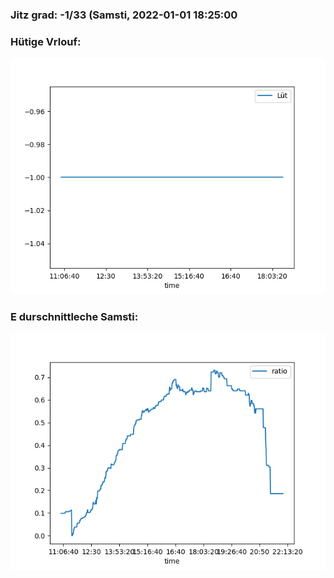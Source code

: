 ### Jitz grad: -1/33 (Samsti, 2022-01-01 18:25:00

### Hütige Vrlouf:
![Graph](Today.png)

### E durschnittleche Samsti:
![Graph](Samsti.png)
